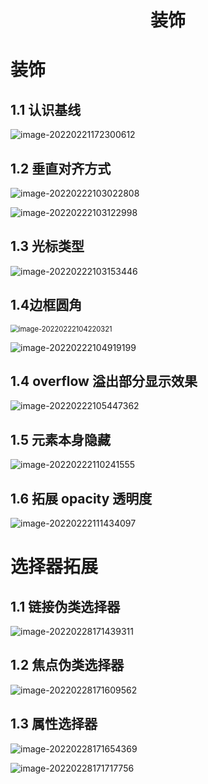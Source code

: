 <h1 align = "center">装饰
</h1>

# 装饰

## 1.1  认识基线

![image-20220221172300612](../../../图片/image-20220221172300612.png)

## 1.2 垂直对齐方式

![image-20220222103022808](../../../图片/image-20220222103022808.png)

![image-20220222103122998](../../../图片/image-20220222103122998.png)

## 1.3 光标类型

![image-20220222103153446](../../../图片/image-20220222103153446.png)

## 1.4边框圆角

<img src="../../../图片/image-20220222104220321.png" alt="image-20220222104220321" style="zoom:80%;" />

![image-20220222104919199](../../../图片/image-20220222104919199.png)

## 1.4 overflow 溢出部分显示效果

![image-20220222105447362](../../../图片/image-20220222105447362.png)

## 1.5 元素本身隐藏

![image-20220222110241555](../../../图片/image-20220222110241555.png)

## 1.6  拓展  opacity  透明度

![image-20220222111434097](../../../图片/image-20220222111434097.png)

# 选择器拓展

## 1.1  链接伪类选择器

![image-20220228171439311](../../../图片/image-20220228171439311.png)

## 1.2  焦点伪类选择器

![image-20220228171609562](../../../图片/image-20220228171609562.png)

## 1.3  属性选择器

![image-20220228171654369](../../../图片/image-20220228171654369.png)

![image-20220228171717756](../../../图片/image-20220228171717756.png)